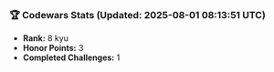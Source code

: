 ### 🏆 Codewars Stats (Updated: 2025-08-01 08:13:51 UTC)

- **Rank:** 8 kyu
- **Honor Points:** 3
- **Completed Challenges:** 1
